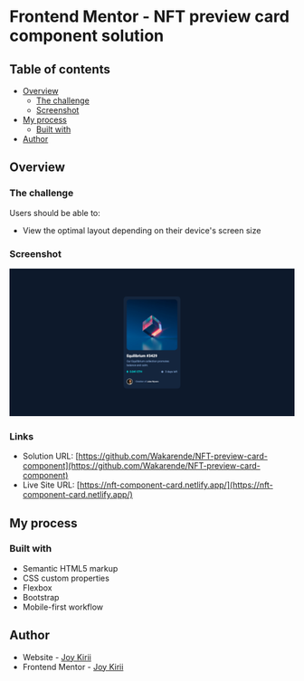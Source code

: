 # Frontend Mentor - NFT preview card component solution

## Table of contents

- [Overview](#overview)
  - [The challenge](#the-challenge)
  - [Screenshot](#screenshot)
- [My process](#my-process)
  - [Built with](#built-with)
- [Author](#author)

## Overview

### The challenge

Users should be able to:

- View the optimal layout depending on their device's screen size

### Screenshot

![Screenshot](/images/screenshot.png)

### Links

- Solution URL: [https://github.com/Wakarende/NFT-preview-card-component](https://github.com/Wakarende/NFT-preview-card-component)
- Live Site URL: [https://nft-component-card.netlify.app/](https://nft-component-card.netlify.app/)

## My process

### Built with

- Semantic HTML5 markup
- CSS custom properties
- Flexbox
- Bootstrap
- Mobile-first workflow

## Author

- Website - [Joy Kirii](https://www.your-site.com)
- Frontend Mentor - [Joy Kirii](https://www.frontendmentor.io/profile/yourusername)
